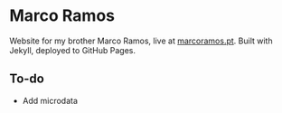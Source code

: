 # Marco Ramos
Website for my brother Marco Ramos, live at [marcoramos.pt](http://marcoramos.pt). Built with Jekyll, deployed to GitHub Pages.

## To-do
* Add microdata
